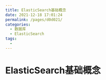 ```yaml
---
title: ElasticSearch基础概念
date: 2021-12-18 17:01:24
permalink: /pages/d0d021/
categories:
  - 数据库
  - ElasticSearch
tags:
  - 
---
```

# ElasticSearch基础概念

